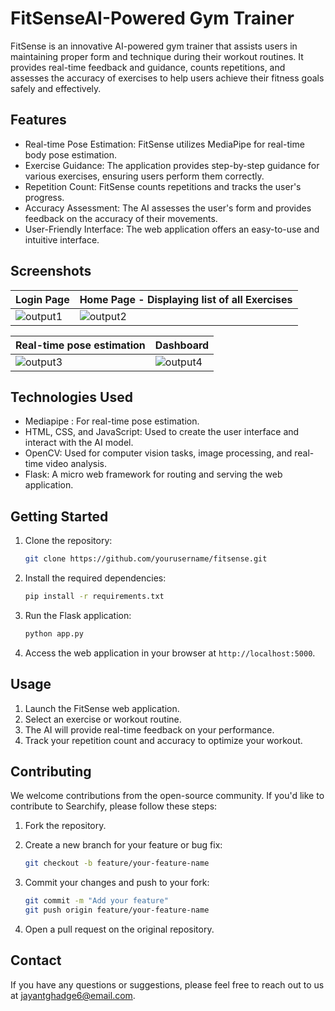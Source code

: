 # FitSenseAI-Powered Gym Trainer

FitSense is an innovative AI-powered gym trainer that assists users in maintaining proper form and technique during their workout routines. It provides real-time feedback and guidance, counts repetitions, and assesses the accuracy of exercises to help users achieve their fitness goals safely and effectively.

## Features

- Real-time Pose Estimation: FitSense utilizes MediaPipe for real-time body pose estimation.
- Exercise Guidance: The application provides step-by-step guidance for various exercises, ensuring users perform them correctly.
- Repetition Count: FitSense counts repetitions and tracks the user's progress.
- Accuracy Assessment: The AI assesses the user's form and provides feedback on the accuracy of their movements.
- User-Friendly Interface: The web application offers an easy-to-use and intuitive interface.

## Screenshots

| Login Page | Home Page - Displaying list of all Exercises |
| ------- | ------- |
| ![output1](https://github.com/jayantghadge/fitsense-major-project/assets/88991259/a7d1aed8-877e-4257-bc63-d3e3d2b5a45c) | ![output2](https://github.com/jayantghadge/fitsense-major-project/assets/88991259/8fe4b071-b25d-4566-81b4-1144b5f83376) |


| Real-time pose estimation | Dashboard |
| ------- | ------- |
| ![output3](https://github.com/jayantghadge/fitsense-major-project/assets/88991259/9ee4f9a7-b3b7-43ce-82b0-08bcaa9be580)| ![output4](https://github.com/jayantghadge/fitsense-major-project/assets/88991259/af887272-ca88-4545-bd1a-05bd08e3c36c) |

## Technologies Used

- Mediapipe : For real-time pose estimation.
- HTML, CSS, and JavaScript: Used to create the user interface and interact with the AI model.
- OpenCV: Used for computer vision tasks, image processing, and real-time video analysis.
- Flask: A micro web framework for routing and serving the web application.

## Getting Started

1. Clone the repository:

   ```bash
   git clone https://github.com/yourusername/fitsense.git
   ```

2. Install the required dependencies:

   ```bash
   pip install -r requirements.txt
   ```

3. Run the Flask application:

   ```bash
   python app.py
   ```

4. Access the web application in your browser at `http://localhost:5000`.

## Usage

1. Launch the FitSense web application.
2. Select an exercise or workout routine.
3. The AI will provide real-time feedback on your performance.
4. Track your repetition count and accuracy to optimize your workout.

## Contributing

We welcome contributions from the open-source community. If you'd like to contribute to Searchify, please follow these steps:

1. Fork the repository.

2. Create a new branch for your feature or bug fix:
   ```sh
   git checkout -b feature/your-feature-name
   ```

3. Commit your changes and push to your fork:
   ```sh
   git commit -m "Add your feature"
   git push origin feature/your-feature-name
   ```

4. Open a pull request on the original repository.


## Contact

If you have any questions or suggestions, please feel free to reach out to us at [jayantghadge6@email.com](mailto:your@email.com).
